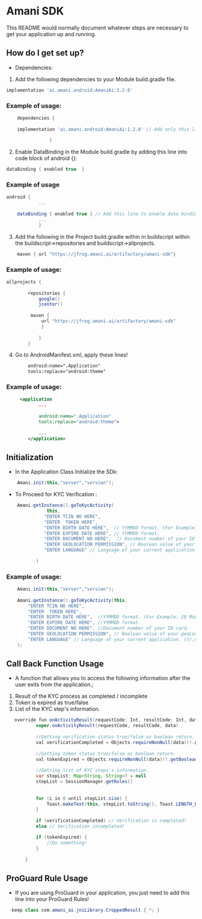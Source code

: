 # Amani SDK #

This README would normally document whatever steps are necessary to get your application up and running.



## How do I get set up? ##

   * Dependencies:

   1. Add the following dependencies to your Module build.gradle file.
```groovy
implementation 'ai.amani.android:AmaniAi:1.2.0' 
```
### Example of usage: ###

```groovy
    dependencies { 
    
    implementation 'ai.amani.android:AmaniAi:1.2.0' // Add only this line
    
                }  
```

   2. Enable DataBinding in the Module build.gradle by adding this line into code block of android {}:
   
```groovy
dataBinding { enabled true  } 
```
### Example of usage ###
     
```groovy
android { 
            ...
    
    dataBinding { enabled true } // Add this line to enable data binding feature.
            ...
            }
```

  3. Add the following in the Project build.gradle within in buildscript within the buildscript->repositories and buildscript->allprojects.
```gradle  
    maven { url "https://jfrog.amani.ai/artifactory/amani-sdk"}
```
### Example of usage:
  
```groovy
allprojects {
            
        repositories {
            google()
            jcenter()
            
         maven {
             url "https://jfrog.amani.ai/artifactory/amani-sdk"
             }
    
            }
        }
```
4. Go to AndroidManifest.xml, apply these lines!
 
```xml
        android:name=".Application"
        tools:replace="android:theme" 
```


### Example of usage:
 
```xml
     <application
            ...
            
            android:name=".Application"
            tools:replace="android:theme">
             
            ...
        </application>
```

## Initialization ##
 
 * In the Application Class Initialize the SDk:    
 
```java   
    Amani.init(this,"server","version");
```

 * To Proceed for KYC Verification : 
        
        
```java    
    Amani.getInstance().goToKycActivity(
               this,
              "ENTER TCIN NO HERE",
              "ENTER  TOKEN HERE",
              "ENTER BIRTH DATE HERE",  // YYMMDD format. (For Example: 20 May 1990 is 900520).
              "ENTER EXPIRE DATE HERE", // YYMMDD format.
              "ENTER DOCUMENT NO HERE",  // Document number of your ID card.
              "ENTER GEOLOCATION PERMISSION", // Boolean value of your geoLocation value. (true/false)
              "ENTER LANGUAGE" // Language of your current application. (tr,en,zh etc.)   
    
           )
```
        
### Example of usage:

```java
    Amani.init(this,"server","version"); 
    
    Amani.getInstance().goToKycActivity(this,
        "ENTER TCIN NO HERE", 
        "ENTER  TOKEN HERE",
        "ENTER BIRTH DATE HERE",  //YYMMDD format. (For Example: 20 May 1990 is 900520).
        "ENTER EXPIRE DATE HERE", //YYMMDD format.
        "ENTER DOCUMENT NO HERE". //Document number of your ID card.
        "ENTER GEOLOCATION PERMISSION", // Boolean value of your geoLocation value. (true/false)
        "ENTER LANGUAGE" // Language of your current application. (tr,en,zh etc.) 
    );
```
## Call Back Function Usage ##

   * A function that allows you to access the following information after the user exits from the application.;
   
   1. Result of the KYC process as completed / incomplete 
   2. Token is expired as true/false
   3. List of the KYC step's information.
   
```java
   override fun onActivityResult(requestCode: Int, resultCode: Int, data: Intent?) {
           super.onActivityResult(requestCode, resultCode, data)
   
           //Getting verification status true/false as boolean return.
           val verificationCompleted = Objects.requireNonNull(data)!!.getBooleanExtra("ON_SUCCESS", false)
   
           //Getting token status true/false as boolean return.
           val tokenExpired = Objects.requireNonNull(data)!!.getBooleanExtra("TOKEN_EXPIRED", false)
   
           //Getting list of KYC steps's information.
           var stepList: Map<String, String>? = null
           stepList = SessionManager.getRules()
   
   
           for (i in 0 until stepList.size) {
               Toast.makeText(this, stepList.toString(), Toast.LENGTH_LONG).show() // As an example of KYC step list.
           }
   
           if (verificationCompleted) // Verification is completed!
           else // Verification incompleted!     

           if (tokenExpired) {
               //Do something!
           }
   
       }
```    

## ProGuard Rule Usage ##
    
   * If you are using ProGuard in your application, you just need to add this line into your ProGuard Rules!
   
   ```java
    -keep class com.amani_ai.jniLibrary.CroppedResult { *; }
   ```     

